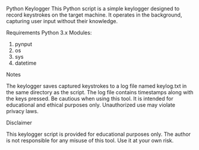 Python Keylogger
This Python script is a simple keylogger designed to record keystrokes on the target machine. It operates in the background, capturing user input without their knowledge.

Requirements
Python 3.x
Modules:
1. pynput
2. os
3. sys
4. datetime

Notes

The keylogger saves captured keystrokes to a log file named keylog.txt in the same directory as the script.
The log file contains timestamps along with the keys pressed.
Be cautious when using this tool. It is intended for educational and ethical purposes only. Unauthorized use may violate privacy laws.


Disclaimer

This keylogger script is provided for educational purposes only. The author is not responsible for any misuse of this tool. Use it at your own risk.


